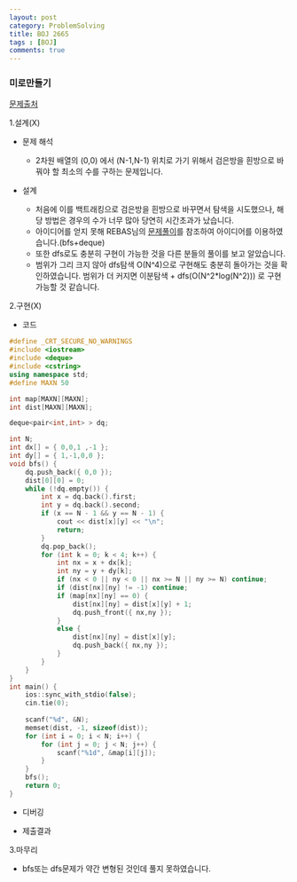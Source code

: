 ```yaml
---
layout: post
category: ProblemSolving
title: BOJ 2665
tags : [BOJ]
comments: true
---
```

### 미로만들기
[문제출처](https://www.acmicpc.net/problem/2665)

1.설계(X)

  - 문제 해석
  
    - 2차원 배열의 (0,0) 에서 (N-1,N-1) 위치로 가기 위해서 검은방을 흰방으로 바꿔야 할 최소의 수를 구하는 문제입니다.
    
  - 설계
  
    - 처음에 이를 백트래킹으로 검은방을 흰방으로 바꾸면서 탐색을 시도했으나, 해당 방법은 경우의 수가 너무 많아 당연히 시간초과가 났습니다.
    - 아이디어를 얻지 못해 REBAS님의 [문제풀이](https://rebas.kr/756)를 참조하여 아이디어를 이용하였습니다.(bfs+deque)
    - 또한 dfs로도 충분히 구현이 가능한 것을 다른 분들의 풀이를 보고 알았습니다.
    - 범위가 그리 크지 않아 dfs탐색 O(N^4)으로 구현해도 충분히 돌아가는 것을 확인하였습니다. 
      범위가 더 커지면 이분탐색 + dfs(O(N^2*log(N^2))) 로 구현 가능할 것 같습니다.
    
2.구현(X)

  - 코드
  
```cpp
#define _CRT_SECURE_NO_WARNINGS
#include <iostream>
#include <deque>
#include <cstring>
using namespace std;
#define MAXN 50

int map[MAXN][MAXN];
int dist[MAXN][MAXN];

deque<pair<int,int> > dq;

int N;
int dx[] = { 0,0,1 ,-1 };
int dy[] = { 1,-1,0,0 };
void bfs() {
	dq.push_back({ 0,0 });
	dist[0][0] = 0;
	while (!dq.empty()) {
		int x = dq.back().first;
		int y = dq.back().second;
		if (x == N - 1 && y == N - 1) {
			cout << dist[x][y] << "\n";
			return;
		}
		dq.pop_back();
		for (int k = 0; k < 4; k++) {
			int nx = x + dx[k];
			int ny = y + dy[k];
			if (nx < 0 || ny < 0 || nx >= N || ny >= N) continue;
			if (dist[nx][ny] != -1) continue;
			if (map[nx][ny] == 0) {
				dist[nx][ny] = dist[x][y] + 1;
				dq.push_front({ nx,ny });
			}
			else {
				dist[nx][ny] = dist[x][y];
				dq.push_back({ nx,ny });
			}
		}
	}
}
int main() {
	ios::sync_with_stdio(false);
	cin.tie(0);
	
	scanf("%d", &N);
	memset(dist, -1, sizeof(dist));
	for (int i = 0; i < N; i++) {
		for (int j = 0; j < N; j++) {
			scanf("%1d", &map[i][j]);
		}
	}
	bfs();
	return 0;
}
```
  - 디버깅
      
  - 제출결과

    

3.마무리

- bfs또는 dfs문제가 약간 변형된 것인데 풀지 못하였습니다.
